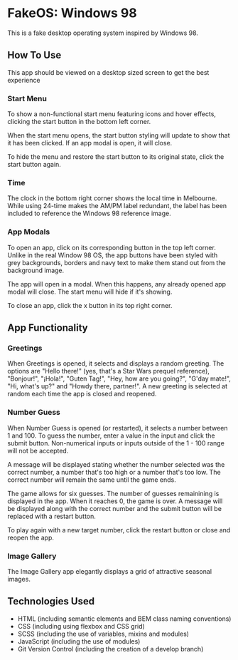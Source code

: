 # FakeOS: Windows 98

This is a fake desktop operating system inspired by Windows 98.

## How To Use

This app should be viewed on a desktop sized screen to get the best experience

### Start Menu

To show a non-functional start menu featuring icons and hover effects, clicking the start button in the bottom left corner.

When the start menu opens, the start button styling will update to show that it has been clicked. If an app modal is open, it will close.

To hide the menu and restore the start button to its original state, click the start button again.

### Time

The clock in the bottom right corner shows the local time in Melbourne. While using 24-time makes the AM/PM label redundant, the label has been included to reference the Windows 98 reference image.

### App Modals

To open an app, click on its corresponding button in the top left corner. Unlike in the real Window 98 OS, the app buttons have been styled with grey backgrounds, borders and navy text to make them stand out from the background image.

The app will open in a modal. When this happens, any already opened app modal will close. The start menu will hide if it's showing.

To close an app, click the x button in its top right corner.

## App Functionality

### Greetings

When Greetings is opened, it selects and displays a random greeting. The options are "Hello there!" (yes, that's a Star Wars prequel reference), "Bonjour!", "¡Hola!", "Guten Tag!", "Hey, how are you going?", "G'day mate!", "Hi, what's up?" and "Howdy there, partner!". A new greeting is selected at random each time the app is closed and reopened.

### Number Guess

When Number Guess is opened (or restarted), it selects a number between 1 and 100. To guess the number, enter a value in the input and click the submit button. Non-numerical inputs or inputs outside of the 1 - 100 range will not be accepted.

A message will be displayed stating whether the number selected was the correct number, a number that's too high or a number that's too low. The correct number will remain the same until the game ends.

The game allows for six guesses. The number of guesses remainining is displayed in the app. When it reaches 0, the game is over. A message will be displayed along with the correct number and the submit button will be replaced with a restart button.

To play again with a new target number, click the restart button or close and reopen the app.

### Image Gallery

The Image Gallery app elegantly displays a grid of attractive seasonal images.

## Technologies Used

- HTML (including semantic elements and BEM class naming conventions)
- CSS (including using flexbox and CSS grid)
- SCSS (including the use of variables, mixins and modules)
- JavaScript (including the use of modules)
- Git Version Control (including the creation of a develop branch)
